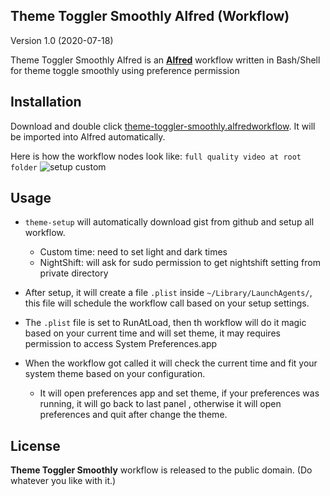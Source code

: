 ## Theme Toggler Smoothly Alfred (Workflow) ##
Version 1.0 (2020-07-18)

Theme Toggler Smoothly Alfred is an **[Alfred](http://www.alfredapp.com)** workflow written in Bash/Shell for theme toggle smoothly using preference permission

## Installation ##
Download and double click [theme-toggler-smoothly.alfredworkflow](theme-toggler-smoothly.alfredworkflow). It will be imported into Alfred automatically.

Here is how the workflow nodes look like:
`full quality video at root folder`
![setup custom](theme-toggler-smoothly.gif)

## Usage ##
* `theme-setup` will automatically download gist from github and setup all workflow.
    * Custom time: need to set light and dark times
    * NightShift: will ask for sudo permission to get nightshift setting from private directory

* After setup, it will create a file `.plist` inside `~/Library/LaunchAgents/`, this file will schedule the workflow call based on your setup settings.

* The `.plist` file is set to RunAtLoad, then th workflow will do it magic based on your current time and will set theme, it may requires permission to access System Preferences.app

* When the workflow got called it will check the current time and fit your system theme based on your configuration.
    * It will open preferences app and set theme, if your preferences was running, it will go back to last panel , otherwise it will open preferences and quit after change the theme.

## License ##
**Theme Toggler Smoothly** workflow is released to the public domain. (Do whatever you like with it.)
